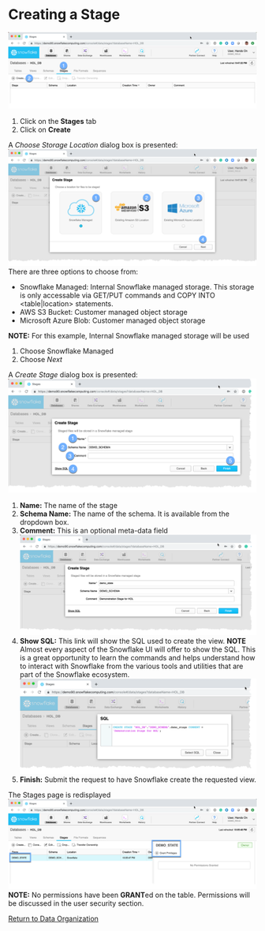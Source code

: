 # <a name="cview"></a>Creating a Stage
![alt-text](../images/Create-Stage.png)
  1.  Click on the **Stages** tab
  2.  Click on **Create**

A *Choose Storage Location* dialog box is presented: ![alt-text](../images/Create-Stage-Dialogue-Location.png)
There are three options to choose from:
  -  Snowflake Managed:  Internal Snowflake managed storage.  This storage is only accessable via GET/PUT commands and COPY INTO <table|location> statements.
  -  AWS S3 Bucket:  Customer managed object storage 
  -  Microsoft Azure Blob:  Customer managed object storage 

**NOTE:** For this example, Internal Snowflake managed storage will be used
  1.  Choose Snowflake Managed
  1.  Choose _Next_

A *Create Stage* dialog box is presented: ![alt-text](../images/Create-Stage-Dialogue.png)

  1.  **Name:** The name of the stage
  1.  **Schema Name:** The name of the schema.  It is available from the dropdown box.
  1.  **Comment:**  This is an optional meta-data field 
![alt-text](../images/Create-Stage-Dialogue-Filled.png)
  1.  **Show SQL:**  This link will show the SQL used to create the view.  **NOTE** Almost every aspect of the Snowflake UI will offer to show the SQL.  This is a great opportunity to learn the commands and helps understand how to interact with Snowflake from the various tools and utilities that are part of the Snowflake ecosystem. ![alt-text](../images/Create-Stage-Dialogue-Filled-ShowSQL.png)
  1.  **Finish:**  Submit the request to have Snowflake create the requested view.

The Stages page is redisplayed ![alt-text](../images/Stage-Created.png)
**NOTE:** No permissions have been **GRANT**ed on the table.  Permissions will be discussed in the user security section.

[Return to Data Organization](../Data-Organization.md)
